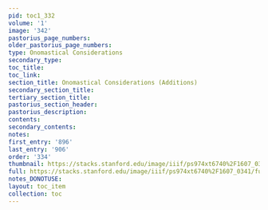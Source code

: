 ```yaml
---
pid: toc1_332
volume: '1'
image: '342'
pastorius_page_numbers: 
older_pastorius_page_numbers: 
type: Onomastical Considerations
secondary_type: 
toc_title: 
toc_link: 
section_title: Onomastical Considerations (Additions)
secondary_section_title: 
tertiary_section_title: 
pastorius_section_header: 
pastorius_description: 
contents: 
secondary_contents: 
notes: 
first_entry: '896'
last_entry: '906'
order: '334'
thumbnail: https://stacks.stanford.edu/image/iiif/ps974xt6740%2F1607_0341/full/100,/0/default.jpg
full: https://stacks.stanford.edu/image/iiif/ps974xt6740%2F1607_0341/full/full/0/default.jpg
notes_DONOTUSE: 
layout: toc_item
collection: toc
---
```


